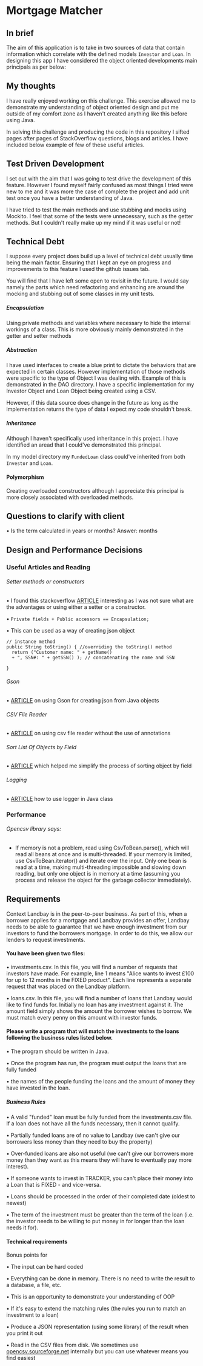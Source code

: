 # Mortgage Matcher

## In brief 

The aim of this application is to take in two sources of data that contain information which correlate with the defined models `Investor` and `Loan`.
In designing this app I have considered the object oriented developments main principals as per below:


## My thoughts 

I have really enjoyed working on this challenge. This exercise allowed me to demonstrate my understanding of
object oriented design and put me outside of my comfort zone as I haven't created anything like this before using
Java.

In solving this challenge and producing the code in this repository I sifted pages after pages of StackOverflow questions, 
blogs and articles. I have included below example of few of these useful articles.

## Test Driven Development

I set out with the aim that I was going to test drive the development of this feature. However I found myself fairly confused
as most things I tried were new to me and it was more the case of complete the project and add unit test once you have
a better understanding of Java.

I have tried to test the main methods and use stubbing and mocks using Mockito. I feel that some of the tests were unnecessary, 
such as the getter methods. But I couldn't really make up my mind if it was useful or not!

## Technical Debt

I suppose every project does build up a level of technical debt usually time being the main factor. Ensuring that I kept 
an eye on progress and improvements to this feature I used the github issues tab.

You will find that I have left some open to revisit in the future. I would say namely the parts which need refactoring and 
enhancing are around the mocking and stubbing out of some classes in my unit tests.


##### Encapsulation

Using private methods and variables where necessary to hide the internal workings of a class. This is more obviously mainly demonstrated
in the getter and setter methods

##### Abstraction

I have used interfaces to create a blue print to dictate the behaviors that are expected in certain classes. However implementation of those methods were specific
to the type of Object I was dealing with. Example of this is demonstrated in the DAO directory. I have a specific implementation for 
my Investor Object and Loan Object being created using a CSV. 

However, if this data source does change in the future as long as the implementation returns the type of data I expect my code shouldn't break.


##### Inheritance

Although I haven't specifically used inheritance in this project. I have identified an aread that I could've demonstrated
this principal. 

In my model directory my `FundedLoan` class could've inherited from both `Investor` and `Loan`.


#### Polymorphism

Creating overloaded constructors although I appreciate this principal is more closely associated with overloaded methods.


## Questions to clarify with client

• Is the term calculated in years or months?
    Answer: months

## Design and Performance Decisions

### Useful Articles and Reading

###### Setter methods or constructors 

• I found this stackoverflow [ARTICLE](https://stackoverflow.com/questions/19359548/setter-methods-or-constructors) interesting as I was not sure what are the advantages
or using either a setter or a constructor. 

• ```Private fields + Public accessors == Encapsulation;```

• This can be used as a way of creating json object 

```` 
// instance method
public String toString() { //overriding the toString() method 
  return ("Customer name: " + getName() 
  + ", SSN#: " + getSSN() ); // concatenating the name and SSN

}
 ````
 
###### Gson 

• [ARTICLE](http://www.vogella.com/tutorials/JavaLibrary-Gson/article.html) on using Gson for 
creating json from Java objects

###### CSV File Reader

• [ARTICLE](https://www.callicoder.com/java-read-write-csv-file-opencsv/) on using csv file reader
without the use of annotations

###### Sort List Of Objects by Field


• [ARTICLE](https://www.codebyamir.com/blog/sort-list-of-objects-by-field-java) which helped me simplify the process of sorting object by field


###### Logging

• [ARTICLE](https://stackoverflow.com/questions/5950557/good-examples-using-java-util-logging) how to use logger in Java class

### Performance

###### Opencsv library says: 

- If memory is not a problem, read using CsvToBean.parse(), which will read all beans at once 
and is multi-threaded. If your memory is limited, use CsvToBean.iterator() and iterate over the input. Only one bean 
is read at a time, making multi-threading impossible and slowing down reading, but only one object is in memory at a
time (assuming you process and release the object for the garbage collector immediately).


## Requirements

Context
Landbay is in the peer-to-peer business. As part of this, when a borrower applies for a mortgage and Landbay provides 
an offer, Landbay needs to be able to guarantee that we have enough investment from our investors to fund the borrowers 
mortgage. In order to do this, we allow our lenders to request investments.

#### You have been given two files:

• investments.csv. In this file, you will find a number of requests that investors have made. For example, line 1 means 
"Alice wants to invest £100 for up to 12 months in the FIXED product". Each line represents a separate request that was 
placed on the Landbay platform.

• loans.csv. In this file, you will find a number of loans that Landbay would like to find funds for. Initially no loan 
has any investment against it. The amount field simply shows the amount the borrower wishes to borrow. We must match every 
penny on this amount with investor funds.


#### Please write a program that will match the investments to the loans following the business rules listed below. 

• The program should be written in Java. 

• Once the program has run, the program must output the loans that are fully funded

• the names of the people funding the loans and the amount of money they have invested in the loan.


##### Business Rules
• A valid "funded" loan must be fully funded from the investments.csv file. If a loan does not have all the funds 
necessary, then it cannot qualify.

• Partially funded loans are of no value to Landbay (we can't give our borrowers less money than they need to 
buy the property)

• Over-funded loans are also not useful (we can't give our borrowers more money than they want as this means they will 
have to eventually pay more interest).

• If someone wants to invest in TRACKER, you can't place their money into a Loan that is FIXED - and vice-versa.

• Loans should be processed in the order of their completed date (oldest to newest)

• The term of the investment must be greater than the term of the loan (i.e. the investor needs to
be willing to put money in for longer than the loan needs it for).

#### Technical requirements

Bonus points for

• The input can be hard coded

• Everything can be done in memory. There is no need to write the result to a database, a file, etc.

• This is an opportunity to demonstrate your understanding of OOP

• If it's easy to extend the matching rules (the rules you run to match an investment to a loan)

• Produce a JSON representation (using some library) of the result when you print it out

• Read in the CSV files from disk. We sometimes use [opencsv.sourceforge.net](http://opencsv.sourceforge.net/) internally but
you can use whatever means you find easiest